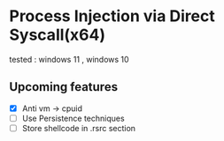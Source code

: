 #  Process Injection via Direct Syscall(x64)
tested : windows 11 , windows 10

## Upcoming features

- [x] Anti vm -> cpuid
- [ ] Use Persistence techniques
- [ ] Store shellcode in .rsrc section
